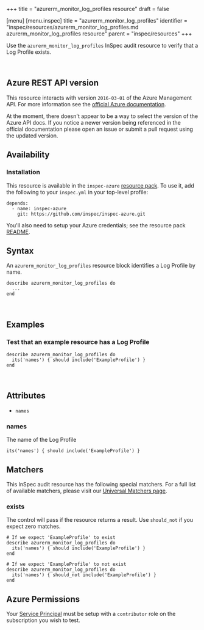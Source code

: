 +++
title = "azurerm_monitor_log_profiles resource"
draft = false

[menu]
  [menu.inspec]
    title = "azurerm_monitor_log_profiles"
    identifier = "inspec/resources/azurerm_monitor_log_profiles.md azurerm_monitor_log_profiles resource"
    parent = "inspec/resources"
+++


Use the `azurerm_monitor_log_profiles` InSpec audit resource to verify that a Log Profile
exists.

<br />

## Azure REST API version

This resource interacts with version `2016-03-01` of the Azure Management API.
For more information see the [official Azure documentation](https://docs.microsoft.com/en-us/rest/api/monitor/logprofiles/list).

At the moment, there doesn't appear to be a way to select the version of the
Azure API docs. If you notice a newer version being referenced in the official
documentation please open an issue or submit a pull request using the updated
version.

## Availability

### Installation

This resource is available in the `inspec-azure` [resource
pack](https://www.inspec.io/docs/reference/glossary/#resource-pack). To use it, add the
following to your `inspec.yml` in your top-level profile:

    depends:
      - name: inspec-azure
        git: https://github.com/inspec/inspec-azure.git

You'll also need to setup your Azure credentials; see the resource pack
[README](https://github.com/inspec/inspec-azure#inspec-for-azure).

## Syntax

An `azurerm_monitor_log_profiles` resource block identifies a Log Profile by name.

    describe azurerm_monitor_log_profiles do
      ...
    end

<br />

## Examples

### Test that an example resource has a Log Profile

    describe azurerm_monitor_log_profiles do
      its('names') { should include('ExampleProfile') }
    end

<br />

## Attributes

  - `names`

### names

The name of the Log Profile

    its('names') { should include('ExampleProfile') }

## Matchers

This InSpec audit resource has the following special matchers. For a full list of
available matchers, please visit our [Universal Matchers
page](https://www.inspec.io/docs/reference/matchers/).

### exists

The control will pass if the resource returns a result. Use `should_not` if you expect
zero matches.

    # If we expect 'ExampleProfile' to exist
    describe azurerm_monitor_log_profiles do
      its('names') { should include('ExampleProfile') }
    end

    # If we expect 'ExampleProfile' to not exist
    describe azurerm_monitor_log_profiles do
      its('names') { should_not include('ExampleProfile') }
    end

## Azure Permissions

Your [Service
Principal](https://docs.microsoft.com/en-us/azure/azure-resource-manager/resource-group-create-service-principal-portal)
must be setup with a `contributor` role on the subscription you wish to test.
